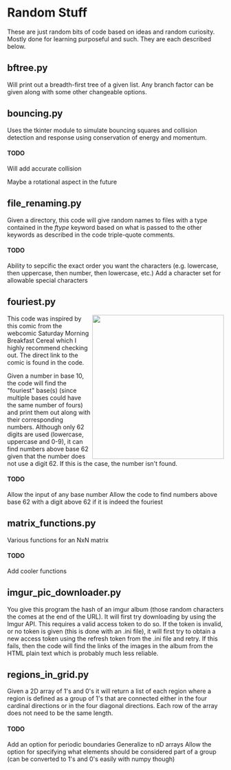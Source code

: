 # Random Stuff
These are just random bits of code based on ideas and random curiosity. Mostly done for learning purposeful and such. They are each described below.

## bftree.py
Will print out a breadth-first tree of a given list. Any branch factor can be given along with some other changeable options.

## bouncing.py
Uses the tkinter module to simulate bouncing squares and collision detection and response using conservation of energy and momentum.
#### TODO
Will add accurate collision

Maybe a rotational aspect in the future

## file_renaming.py
Given a directory, this code will give random names to files with a type contained in the _ftype_ keyword based on what is passed to the other keywords as described in the code triple-quote comments.
#### TODO
Ability to sepcific the exact order you want the characters (e.g. lowercase, then uppercase, then number, then lowercase, etc.)
Add a character set for allowable special characters

## fouriest.py
<img src="http://www.smbc-comics.com/comics/20130201.gif" align="right" width="306" height="335" />

This code was inspired by this comic from the webcomic Saturday Morning Breakfast Cereal which I highly recommend checking out. The direct link to the comic is found in the code.

Given a number in base 10, the code will find the "fouriest" base(s) (since multiple bases could have the same number of fours) and print them out along with their corresponding numbers. Although only 62 digits are used (lowercase, uppercase and 0-9), it can find numbers above base 62 given that the number does not use a digit 62. If this is the case, the number isn't found.
#### TODO
Allow the input of any base number
Allow the code to find numbers above base 62 with a digit above 62 if it is indeed the fouriest

## matrix_functions.py
Various functions for an NxN matrix
#### TODO
Add cooler functions

## imgur_pic_downloader.py
You give this program the hash of an imgur album (those random characters the comes at the end of the URL). It will first try downloading by using the Imgur API. This requires a valid access token to do so. If the token is invalid, or no token is given (this is done with an .ini file), it will first try to obtain a new access token using the refresh token from the .ini file and retry. If this fails, then the code will find the links of the images in the album from the HTML plain text which is probably much less reliable.

## regions_in_grid.py
Given a 2D array of 1's and 0's it will return a list of each region where a region is defined as a group of 1's that are connected either in the four cardinal directions or in the four diagonal directions. Each row of the array does not need to be the same length.
#### TODO
Add an option for periodic boundaries
Generalize to nD arrays
Allow the option for specifying what elements should be considered part of a group (can be converted to 1's and 0's easily with numpy though)
